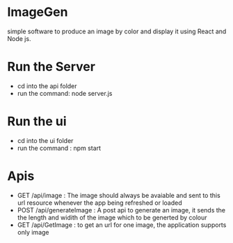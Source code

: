 # ImageGen

simple software to produce an image by color and display it using React and Node js.

# Run the Server

- cd into the api folder
- run the command: node server.js

# Run the ui

- cd into the ui folder
- run the command : npm start

# Apis

- GET /api/image : The image should always be avaiable and sent to this url resource whenever the app being refreshed or loaded
- POST /api/generateImage : A post api to generate an image, it sends the the length and widith of the image which to be generted by colour
- GET /api/GetImage : to get an url for one image, the application supports only image
